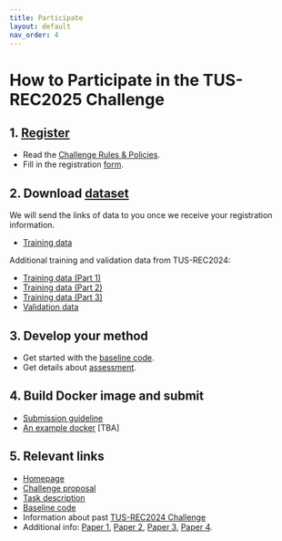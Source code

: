 ```yaml
---
title: Participate
layout: default
nav_order: 4
---
```


# How to Participate in the TUS-REC2025 Challenge

<!-- - TOC
{:toc} -->


    

## 1. [Register](registration.html)

* Read the [Challenge Rules & Policies](policies.html).
* Fill in the registration <a href="https://forms.office.com/Pages/ResponsePage.aspx?id=_oivH5ipW0yTySEKEdmlwtuGHDRzVfVFoLaRvly0HStUMkcyWlgzQ1VQOU8yTTZFRVRXSU9FMVNIWi4u" target="_blank">form</a>.

##  2. Download [dataset](data.html)
We will send the links of data to you once we receive your registration information.

* <a href="https://zenodo.org/records/15224704" target="_blank">Training data</a>
<!-- * <a href="TBA" target="_blank">Validation data</a> [TBA] -->

Additional training and validation data from TUS-REC2024:

* <a href="https://zenodo.org/doi/10.5281/zenodo.11178508" target="_blank">Training data (Part 1)</a>
* <a href="https://zenodo.org/doi/10.5281/zenodo.11180794" target="_blank">Training data (Part 2)</a>
* <a href="https://zenodo.org/doi/10.5281/zenodo.11355499" target="_blank">Training data (Part 3)</a>
* <a href="https://zenodo.org/doi/10.5281/zenodo.12979481" target="_blank">Validation data</a>


## 3. Develop your method

* Get started with the <a href="https://github.com/QiLi111/TUS-REC2025-Challenge_baseline" target="_blank">baseline code</a>.
* Get details about [assessment](assessment.html).

## 4. Build Docker image and submit

* [Submission guideline](submission.html)
* <a href="TBA" target="_blank">An example docker</a> [TBA]

<!-- ## 7. Track the [leaderboard](leaderboard.html)

## 8. Attend challenge event at <a href="https://conferences.miccai.org/2025/en/" target="_blank">MICCAI2025</a> -->

<!-- ## 1. Get details about the TUS-REC2025 Challenge -->
## 5. Relevant links
* [Homepage](index.html)
* <a href="https://zenodo.org/records/15119085" target="_blank">Challenge proposal</a>
* [Task description](task.html)
* <a href="https://github.com/QiLi111/TUS-REC2025-Challenge_baseline" target="_blank">Baseline code</a>
* Information about past [TUS-REC2024 Challenge](TUS-REC2024/TUS-REC2024.html)
* Additional info:
    <a href="https://link.springer.com/chapter/10.1007/978-3-031-72083-3_64" target="_blank">Paper 1</a>,
    <a href="https://ieeexplore.ieee.org/abstract/document/10230773" target="_blank">Paper 2</a>,
    <a href="https://ieeexplore.ieee.org/abstract/document/10288201" target="_blank">Paper 3</a>,
    <a href="https://www.sciencedirect.com/science/article/abs/pii/S1361841518303712?via%3Dihub" target="_blank">Paper 4</a>.



